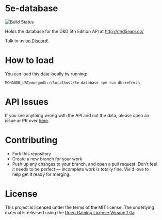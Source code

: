 # 5e-database
[![Build Status](https://travis-ci.com/bagelbits/5e-database.svg?branch=master)](https://travis-ci.com/bagelbits/5e-database)

Holds the database for the D&D 5th Edition API at http://dnd5eapi.co/

Talk to us [on Discord!](https://discord.gg/TQuYTv7)

# How to load
You can load this data locally by running:
```
MONGODB_URI=mongodb://localhost/5e-database npm run db:refresh
```

# API Issues
If you see anything wrong with the API and not the data, please open an issue or PR over [here](https://github.com/bagelbits/5e-srd-api).

# Contributing
 * Fork this repository
 * Create a new branch for your work
 * Push up any changes to your branch, and open a pull request. Don't feel it needs to be perfect — incomplete work is totally fine. We'd love to help get it ready for merging.

# License
This project is licensed under the terms of the MIT license. The underlying material
is released using the [Open Gaming License Version 1.0a](https://www.wizards.com/default.asp?x=d20/oglfaq/20040123f)
